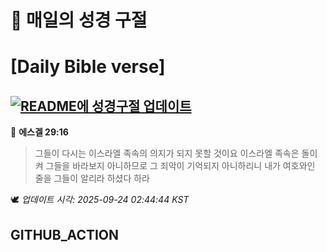 # 🙏 매일의 성경 구절
# [Daily Bible verse]
## [![README에 성경구절 업데이트](https://github.com/DONGSUKA/first_test/actions/workflows/update-readme-bible.yml/badge.svg)](https://github.com/DONGSUKA/first_test/actions/workflows/update-readme-bible.yml)
<!-- START_BIBLE_VERSE -->
📖 **에스겔 29:16**
> 그들이 다시는 이스라엘 족속의 의지가 되지 못할 것이요 이스라엘 족속은 돌이켜 그들을 바라보지 아니하므로 그 죄악이 기억되지 아니하리니 내가 여호와인 줄을 그들이 알리라 하셨다 하라

🕊️ _업데이트 시각: 2025-09-24 02:44:44 KST_
  <!-- END_BIBLE_VERSE -->
## GITHUB_ACTION
